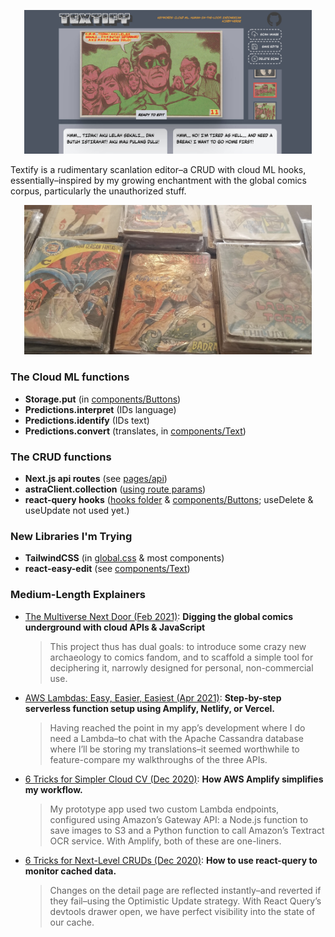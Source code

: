   <p align="center">
    <img width="460" src="./public/images/gl-screengrab.jpg"/>
  </p>

Textify is a rudimentary scanlation editor–a CRUD with cloud ML hooks, essentially–inspired by my growing enchantment with the global comics corpus, particularly the unauthorized stuff.

<p align="center">
  <img width="460" src="./public/images/indo-stacks.png"/>
</p>

### The Cloud ML functions

- **Storage.put** (in [components/Buttons](components/Buttons/index.js))
- **Predictions.interpret** (IDs language)
- **Predictions.identify** (IDs text)
- **Predictions.convert** (translates, in [components/Text](components/Text/index.js))

### The CRUD functions
- **Next.js api routes** (see [pages/api](pages/api/))
- **astraClient.collection** ([using route params](/pages/api/create/[collectionName]/index.js))
- **react-query hooks** ([hooks folder](hooks/) & [components/Buttons](components/Buttons/index.js); useDelete & useUpdate not used yet.)

### New Libraries I'm Trying

- **TailwindCSS** (in [global.css](styles/globals.css) & most components) 
- **react-easy-edit** (see [components/Text](components/Text/index.js))


### Medium-Length Explainers ###

- [The Multiverse Next Door (Feb 2021)](https://joeyanuff-33180.medium.com/the-multiverse-next-door-444477bdaf63): **Digging the global comics underground with cloud APIs & JavaScript**


  > This project thus has dual goals: to introduce some crazy new archaeology to comics fandom, and to scaffold a simple tool for deciphering it, narrowly designed for personal, non-commercial use.

- [AWS Lambdas: Easy, Easier, Easiest (Apr 2021)](https://joeyanuff-33180.medium.com/aws-lambdas-easy-easier-easiest-823e71c02bd9): **Step-by-step serverless function setup using Amplify, Netlify, or Vercel.**

  > Having reached the point in my app’s development where I do need a Lambda–to chat with the Apache Cassandra database where I’ll be storing my translations–it seemed worthwhile to feature-compare my walkthroughs of the three APIs.

- [6 Tricks for Simpler Cloud CV (Dec 2020)](https://joeyanuff-33180.medium.com/6-tricks-for-simpler-cloud-cv-1036b99ac791): **How AWS Amplify simplifies my workflow.**

  > My prototype app used two custom Lambda endpoints, configured using Amazon’s Gateway API: a Node.js function to save images to S3 and a Python function to call Amazon’s Textract OCR service. With Amplify, both of these are one-liners.

- [6 Tricks for Next-Level CRUDs (Dec 2020)](https://joeyanuff-33180.medium.com/6-tricks-for-next-level-cruds-9a916d9e4c87): **How to use react-query to monitor cached data.**

  > Changes on the detail page are reflected instantly–and reverted if they fail–using the Optimistic Update strategy. With React Query’s devtools drawer open, we have perfect visibility into the state of our cache.
